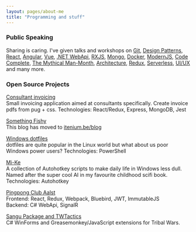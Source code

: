 ```yaml
---
layout: pages/about-me
title: "Programming and stuff"
---
```


### Public Speaking

Sharing is caring. I've given talks and workshops on
[Git](https://github.com/itenium-be/Git-DeepDive),
[Design Patterns](https://github.com/itenium-be/Talk-DesignPatterns),
[React](https://github.com/itenium-be/Talk-React),
[Angular](https://github.com/itenium-be/Angular-Days),
[Vue](https://github.com/itenium-be/Vue.js-Tutorial),
[.NET WebApi](https://github.com/itenium-be/ASP.NET-WebApi),
[RXJS](https://github.com/itenium-be/RXJS),
[Mongo](https://github.com/itenium-be/MongoDB),
[Docker](https://github.com/itenium-be/Dockerfiles-DockerCompose),
[ModernJS](https://github.com/itenium-be/ModernJS),
[Code Complete](https://github.com/itenium-be/CodeComplete),
[The Mythical Man-Month](https://github.com/itenium-be/Mythical-Man-Month),
[Architecture](https://github.com/itenium-be/Architecture-KickOff),
[Redux](https://github.com/itenium-be/Redux),
[Serverless](https://github.com/itenium-be/Serverless),
[UI/UX](https://github.com/itenium-be/Talk-UI-UX) and many more.


### Open Source Projects

[Consultant invoicing][project-confac]  
Small invoicing application aimed at consultants specifically. Create invoice pdfs from pug + css.
Technologies: React/Redux, Express, MongoDB, Jest  


[Something Fishy][project-bliki]  
This blog has moved to [itenium.be/blog][itenium-blog]


[Windows dotfiles](https://github.com/Laoujin/dotfiles)  
dotfiles are quite popular in the Linux world but what about us
poor Windows power users?
Technologies: PowerShell


[Mi-Ke](https://github.com/itenium-be/Mi-Ke)  
A collection of Autohotkey scripts to make daily life in Windows less dull.
Named after the super cool AI in my favourite childhood scifi book.
Technologies: Autohotkey


[Pingpong Club Aalst][project-ttc]  
Frontend: React, Redux, Webpack, Bluebird, JWT, ImmutableJS  
Backend: C# WebApi, SignalR  


[Sangu Package and TWTactics][project-sangu]  
C# WinForms and Greasemonkey/JavaScript extensions for Tribal Wars.


[project-sangu]: https://sangu.be
[project-ttc]: https://github.com/TTCErembodegem
[project-bliki]: https://github.com/itenium-be/blog-posts
[project-confac]: https://github.com/itenium-be/confac
[itenium-blog]: https://itenium.be/blog
